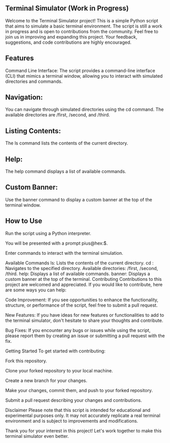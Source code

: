 ## Terminal Simulator (Work in Progress)
 Welcome to the Terminal Simulator project! This is a simple Python script that aims to simulate a basic terminal environment. The script is still a work in progress and is open to contributions from the community. Feel free to join us in improving and expanding this project. Your feedback, suggestions, and code contributions are highly encouraged.

## Features
Command Line Interface: The script provides a command-line interface (CLI) that mimics a terminal window, allowing you to interact with simulated directories and commands.

## Navigation: 

You can navigate through simulated directories using the cd command. The available directories are /first, /second, and /third.

## Listing Contents:
 The ls command lists the contents of the current directory.

## Help: 
The help command displays a list of available commands.

## Custom Banner: 
Use the banner command to display a custom banner at the top of the terminal window.

## How to Use
Run the script using a Python interpreter.

You will be presented with a prompt pius@hex:$.

Enter commands to interact with the terminal simulation.

Available Commands
ls: Lists the contents of the current directory.
cd <directory>: Navigates to the specified directory. Available directories: /first, /second, /third.
help: Displays a list of available commands.
banner: Displays a custom banner at the top of the terminal.
Contributing
Contributions to this project are welcomed and appreciated. If you would like to contribute, here are some ways you can help:

Code Improvement: If you see opportunities to enhance the functionality, structure, or performance of the script, feel free to submit a pull request.

New Features: If you have ideas for new features or functionalities to add to the terminal simulator, don't hesitate to share your thoughts and contribute.

Bug Fixes: If you encounter any bugs or issues while using the script, please report them by creating an issue or submitting a pull request with the fix.

Getting Started
To get started with contributing:

Fork this repository.

Clone your forked repository to your local machine.

Create a new branch for your changes.

Make your changes, commit them, and push to your forked repository.

Submit a pull request describing your changes and contributions.

Disclaimer
Please note that this script is intended for educational and experimental purposes only. It may not accurately replicate a real terminal environment and is subject to improvements and modifications.

Thank you for your interest in this project! Let's work together to make this terminal simulator even better.